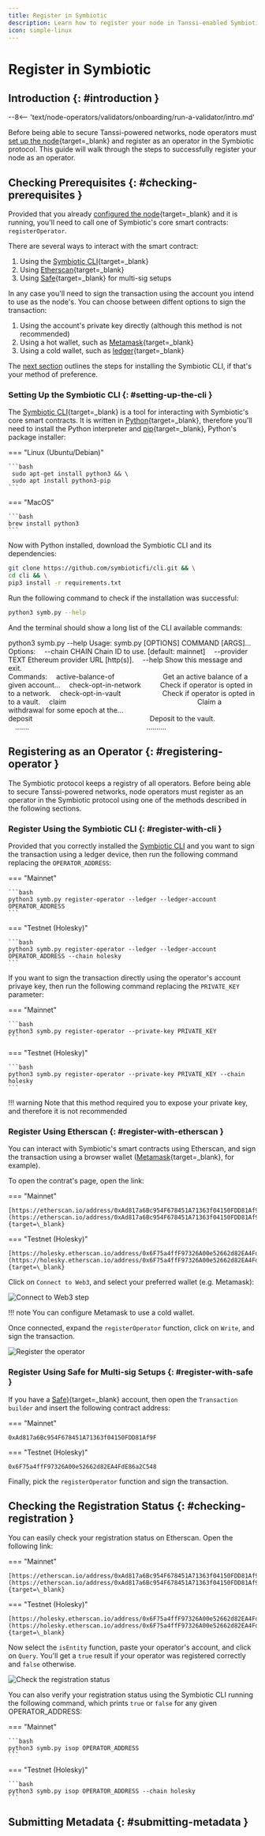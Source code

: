 ```yaml
---
title: Register in Symbiotic
description: Learn how to register your node in Tanssi-enabled Symbiotic vaults to participate in the protocol, securing Tanssi-powered networks and earning rewards.
icon: simple-linux
---
```


# Register in Symbiotic

## Introduction {: #introduction }

--8<-- 'text/node-operators/validators/onboarding/run-a-validator/intro.md'

Before being able to secure Tanssi-powered networks, node operators must [set up the node](/validators/onboarding/run-a-validator/){target=\_blank} and register as an operator in the Symbiotic protocol. This guide will walk through the steps to successfully register your node as an operator.

## Checking Prerequisites {: #checking-prerequisites }

Provided that you already [configured the node](/validators/onboarding/run-a-validator/){target=\_blank} and it is running, you'll need to call one of Symbiotic's core smart contracts: `registerOperator`.

There are several ways to interact with the smart contract:

1. Using the [Symbiotic CLI](https://github.com/symbioticfi/cli){target=\_blank}
2. Using [Etherscan](https://etherscan.io/){target=\_blank}
3. Using [Safe](https://safe.global/){target=\_blank} for multi-sig setups

In any case you'll need to sign the transaction using the account you intend to use as the node's. You can choose between diffent options to sign the transaction:

1. Using the account's private key directly (although this method is not recommended)
2. Using a hot wallet, such as [Metamask](/builders/toolkit/ethereum-api/wallets/metamask/#install-the-metamask-extension){target=\_blank}
3. Using a cold wallet, such as [ledger](https://www.ledger.com/){target=\_blank}

The [next section](#setting-up-the-cli) outlines the steps for installing the Symbiotic CLI, if that's your method of preference.

### Setting Up the Symbiotic CLI {: #setting-up-the-cli }

The [Symbiotic CLI](https://github.com/symbioticfi/cli){target=\_blank} is a tool for interacting with Symbiotic's core smart contracts. It is written in [Python](https://www.python.org/){target=\_blank}, therefore you'll need to install the Python interpreter and [pip](https://pypi.org/project/pip/){target=\_blank}, Python's package installer:

=== "Linux (Ubuntu/Debian)"

    ```bash
     sudo apt-get install python3 && \
     sudo apt install python3-pip
    ```

=== "MacOS"

    ```bash
    brew install python3
    ```

Now with Python installed, download the Symbiotic CLI and its dependencies:

```bash
git clone https://github.com/symbioticfi/cli.git && \
cd cli && \
pip3 install -r requirements.txt
```

Run the following command to check if the installation was successful:

```bash
python3 symb.py --help
```

And the terminal should show a long list of the CLI available commands:

<div id="termynal" data-termynal>
    <span data-ty="input"><span class="file-path"></span>python3 symb.py --help</span>
    <span data-ty>Usage: symb.py [OPTIONS] COMMAND [ARGS]...</span>
    <br>
<span data-ty>Options:</></span>
  <span data-ty>&emsp;--chain CHAIN    Chain ID to use.  [default: mainnet]</span>
  <span data-ty>&emsp;--provider TEXT  Ethereum provider URL [http(s)].</span>
  <span data-ty>&emsp;--help           Show this message and exit.</span>
  <br>
<span data-ty>Commands:
<span data-ty>&emsp;active-balance-of&emsp;&emsp;&emsp;&emsp;&emsp;&emsp;&emsp;Get an active balance of a given account...</span>
<span data-ty>&emsp;check-opt-in-network&emsp;&emsp;&ensp; Check if operator is opted in to a network.</span>
<span data-ty>&emsp;check-opt-in-vault&emsp;&emsp;&emsp;&emsp;&emsp;&emsp;Check if operator is opted in to a vault.</span>
<span data-ty>&emsp;claim&emsp;&emsp;&emsp;&emsp;&emsp;&emsp;&emsp;&emsp;&emsp;&emsp;&emsp;&emsp;&emsp;&emsp;&emsp;&emsp;&emsp;&emsp;&emsp;Claim a withdrawal for some epoch at the...</span>
<span data-ty>&emsp;deposit&emsp;&emsp;&emsp;&emsp;&emsp;&emsp;&emsp;&emsp;&emsp;&emsp;&emsp;&emsp;&emsp;&emsp;&emsp;&emsp;&emsp;Deposit to the vault.</span>
<span data-ty>&emsp;.......&emsp;&emsp;&emsp;&emsp;&emsp;&emsp;&emsp;&emsp;&emsp;&emsp;&emsp;&emsp;&emsp;&emsp;&emsp;&emsp;&emsp;..........</span>
</div>

## Registering as an Operator {: #registering-operator }

The Symbiotic protocol keeps a registry of all operators. Before being able to secure Tanssi-powered networks, node operators must register as an operator in the Symbiotic protocol using one of the methods described in the following sections.

### Register Using the Symbiotic CLI {: #register-with-cli }

Provided that you correctly installed the [Symbiotic CLI](#setting-up-the-cli) and you want to sign the transaction using a ledger device, then run the following command replacing the `OPERATOR_ADDRESS`:

=== "Mainnet"

    ```bash
    python3 symb.py register-operator --ledger --ledger-account OPERATOR_ADDRESS
    ```

=== "Testnet (Holesky)"

    ```bash
    python3 symb.py register-operator --ledger --ledger-account OPERATOR_ADDRESS --chain holesky
    ```

If you want to sign the transaction directly using the operator's account privaye key, then run the following command replacing the `PRIVATE_KEY` parameter:

=== "Mainnet"

    ```bash
    python3 symb.py register-operator --private-key PRIVATE_KEY
    ```

=== "Testnet (Holesky)"

    ```bash
    python3 symb.py register-operator --private-key PRIVATE_KEY --chain holesky
    ```

!!! warning
    Note that this method required you to expose your private key, and therefore it is not recommended

### Register Using Etherscan {: #register-with-etherscan }

You can interact with Symbiotic's smart contracts using Etherscan, and sign the transaction using a browser wallet ([Metamask](/builders/toolkit/ethereum-api/wallets/metamask/#install-the-metamask-extension){target=\_blank}, for example). 

To open the contrat's page, open the link:

=== "Mainnet"

    [https://etherscan.io/address/0xAd817a6Bc954F678451A71363f04150FDD81Af9F#writeContract](https://etherscan.io/address/0xAd817a6Bc954F678451A71363f04150FDD81Af9F#writeContract){target=\_blank}

=== "Testnet (Holesky)"

    [https://holesky.etherscan.io/address/0x6F75a4ffF97326A00e52662d82EA4FdE86a2C548#writeContract](https://holesky.etherscan.io/address/0x6F75a4ffF97326A00e52662d82EA4FdE86a2C548#writeContract){target=\_blank}

Click on `Connect to Web3`, and select your preferred wallet (e.g. Metamask):

![Connect to Web3 step](/images/node-operators/validators/onboarding/register-in-symbiotic/register-in-symbiotic-1.webp)

!!! note
    You can configure Metamask to use a cold wallet.

Once connected, expand the `registerOperator` function, click on `Write`, and sign the transaction.

![Register the operator](/images/node-operators/validators/onboarding/register-in-symbiotic/register-in-symbiotic-2.webp)

### Register Using Safe for Multi-sig Setups {: #register-with-safe }

If you have a [Safe)](https://app.safe.global/){target=\_blank} account, then open the `Transaction builder` and insert the following contract address:

=== "Mainnet"

    0xAd817a6Bc954F678451A71363f04150FDD81Af9F

=== "Testnet (Holesky)"

    0x6F75a4ffF97326A00e52662d82EA4FdE86a2C548

Finally, pick the `registerOperator` function and sign the transaction.

## Checking the Registration Status {: #checking-registration }

You can easily check your registration status on Etherscan. Open the following link:

=== "Mainnet"

    [https://etherscan.io/address/0xAd817a6Bc954F678451A71363f04150FDD81Af9F#readContract](https://etherscan.io/address/0xAd817a6Bc954F678451A71363f04150FDD81Af9F#readContract){target=\_blank}

=== "Testnet (Holesky)"

    [https://holesky.etherscan.io/address/0x6F75a4ffF97326A00e52662d82EA4FdE86a2C548#readContract](https://holesky.etherscan.io/address/0x6F75a4ffF97326A00e52662d82EA4FdE86a2C548#readContract){target=\_blank}

Now select the `isEntity` function, paste your operator's account, and click on `Query`. You'll get a `true` result if your operator was registered correctly and `false` otherwise.

![Check the registration status](/images/node-operators/validators/onboarding/register-in-symbiotic/register-in-symbiotic-3.webp)

You can also verify your registration status using the Symbiotic CLI running the following command, which prints `true` or `false` for any given OPERATOR_ADDRESS:

=== "Mainnet"
    
    ```bash
    python3 symb.py isop OPERATOR_ADDRESS
    ```

=== "Testnet (Holesky)"

    ```bash
    python3 symb.py isop OPERATOR_ADDRESS --chain holesky
    ```

## Submitting Metadata {: #submitting-metadata }


